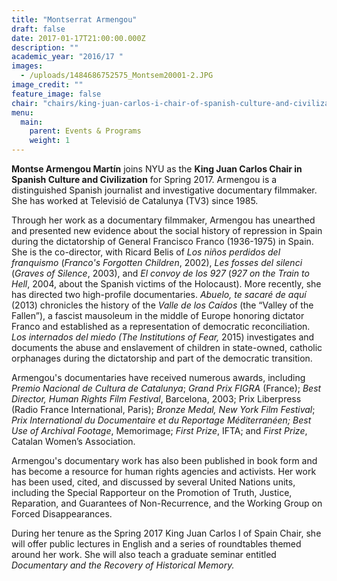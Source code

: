 ```yaml
---
title: "Montserrat Armengou"
draft: false
date: 2017-01-17T21:00:00.000Z
description: ""
academic_year: "2016/17 "
images:
  - /uploads/1484686752575_Montsem20001-2.JPG
image_credit: ""
feature_image: false
chair: "chairs/king-juan-carlos-i-chair-of-spanish-culture-and-civilization.md"
menu:
  main:
    parent: Events & Programs
    weight: 1
---
```


**Montse Armengou Martín** joins NYU as the **King Juan Carlos Chair in Spanish Culture and Civilization** for Spring 2017\. Armengou is a distinguished Spanish journalist and investigative documentary filmmaker. She has worked at Televisió de Catalunya (TV3) since 1985.

Through her work as a documentary filmmaker, Armengou has unearthed and presented new evidence about the social history of repression in Spain during the dictatorship of General Francisco Franco (1936-1975) in Spain. She is the co-director, with Ricard Belis of _Los niños perdidos del franquismo_ (_Franco's Forgotten Children_, 2002), _Les fosses del silenci_ (_Graves of Silence_, 2003), and _El convoy de los 927_ (_927 on the Train to Hell_, 2004, about the Spanish victims of the Holocaust). More recently, she has directed two high-profile documentaries. _Abuelo, te sacaré de aquí_ (2013) chronicles the history of the _Valle de los Caídos_ (the “Valley of the Fallen”), a fascist mausoleum in the middle of Europe honoring dictator Franco and established as a representation of democratic reconciliation. _Los internados del miedo (The Institutions of Fear,_ 2015) investigates and documents the abuse and enslavement of children in state-owned, catholic orphanages during the dictatorship and part of the democratic transition.

Armengou's documentaries have received numerous awards, including _Premio Nacional de Cultura de Catalunya_; _Grand Prix FIGRA_ (France); _Best Director, Human Rights Film Festival_, Barcelona, 2003; Prix Liberpress (Radio France International, Paris); _Bronze Medal, New York Film Festival_; _Prix International du Documentaire et du Reportage Méditerranéen; Best Use of Archival Footage_, Memorimage; _First Prize_, IFTA; and _First Prize_, Catalan Women’s Association.

Armengou's documentary work has also been published in book form and has become a resource for human rights agencies and activists. Her work has been used, cited, and discussed by several United Nations units, including the Special Rapporteur on the Promotion of Truth, Justice, Reparation, and Guarantees of Non-Recurrence, and the Working Group on Forced Disappearances.

During her tenure as the Spring 2017 King Juan Carlos I of Spain Chair, she will offer public lectures in English and a series of roundtables themed around her work. She will also teach a graduate seminar entitled _Documentary and the Recovery of Historical Memory._

